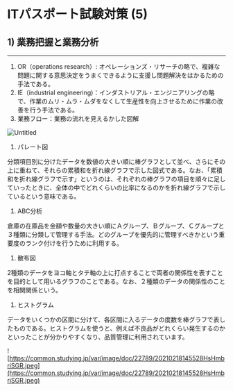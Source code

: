 # ITパスポート試験対策 (5)

## 1) 業務把握と業務分析

---

1. OR（operations research）: オペレーションズ・リサーチの略で、複雑な問題に関する意思決定をうまくできるように支援し問題解決をはかるための手法である。
2. IE（industrial engineering)：インダストリアル・エンジニアリングの略で、作業のムリ・ムラ・ムダをなくして生産性を向上させるために作業の改善を行う手法である。
3. 業務フロー：業務の流れを見えるかした図解

![Untitled](IT%E3%83%8F%E3%82%9A%E3%82%B9%E3%83%9B%E3%82%9A%E3%83%BC%E3%83%88%E8%A9%A6%E9%A8%93%E5%AF%BE%E7%AD%96%20(5)%2011ae2eb30197463186d1d382c98a5b09/Untitled.png)

1. パレート図

分類項目別に分けたデータを数値の大きい順に棒グラフとして並べ、さらにその上に重ねて、それらの累積和を折れ線グラフで示した図式である。なお、「累積和を折れ線グラフで示す」というのは、それぞれの棒グラフの項目を順々に足していったときに、全体の中でどれくらいの比率になるのかを折れ線グラフで示しているという意味である。

1. ABC分析

倉庫の在庫品を金額や数量の大きい順にＡグループ、Ｂグループ、Ｃグループと３種類に分類して管理する手法。どのグループを優先的に管理すべきかという重要度のランク付けを行うために利用する。

1. 散布図

2種類のデータをヨコ軸とタテ軸の上に打点することで両者の関係性を表すことを目的として用いるグラフのことである。なお、２種類のデータの関係性のことを相関関係という。

1. ヒストグラム

データをいくつかの区間に分けて、各区間に入るデータの度数を棒グラフで表したものである。ヒストグラムを使うと、例えば不良品がどれくらい発生するのかといったことが分かりやすくなり、品質管理に利用されています。

![https://common.studying.jp/var/image/doc/22789/20210218145528HsHmbriSGR.jpeg](https://common.studying.jp/var/image/doc/22789/20210218145528HsHmbriSGR.jpeg)